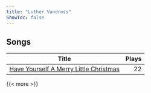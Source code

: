 ```yaml
---
title: "Luther Vandross"
ShowToc: false
---
```


## Songs
Title | Plays 
----- | -----: 
[Have Yourself A Merry Little Christmas](/songs/have-yourself-a-merry-little-christmas) | 22

{{< more >}}